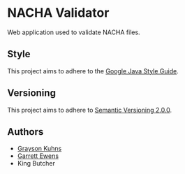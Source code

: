 # NACHA Validator

Web application used to validate NACHA files.

## Style

This project aims to adhere to the [Google Java Style Guide](https://google.github.io/styleguide/javaguide.html).

## Versioning

This project aims to adhere to [Semantic Versioning 2.0.0](http://semver.org/).

## Authors

* [Grayson Kuhns](https://www.linkedin.com/in/graysonkuhns/)
* [Garrett Ewens](https://www.linkedin.com/in/garrett-ewens-402350172/)
* King Butcher
